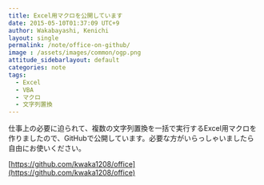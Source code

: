 ```yaml
---
title: Excel用マクロを公開しています
date: 2015-05-10T01:37:09 UTC+9
author: Wakabayashi, Kenichi
layout: single
permalink: /note/office-on-github/
image : /assets/images/common/ogp.png
attitude_sidebarlayout: default
categories: note
tags:
  - Excel
  - VBA
  - マクロ
  - 文字列置換
---
```

仕事上の必要に迫られて、複数の文字列置換を一括で実行するExcel用マクロを作りましたので、GitHubで公開しています。必要な方がいらっしゃいましたら自由にお使いください。

[https://github.com/kwaka1208/office](https://github.com/kwaka1208/office)
